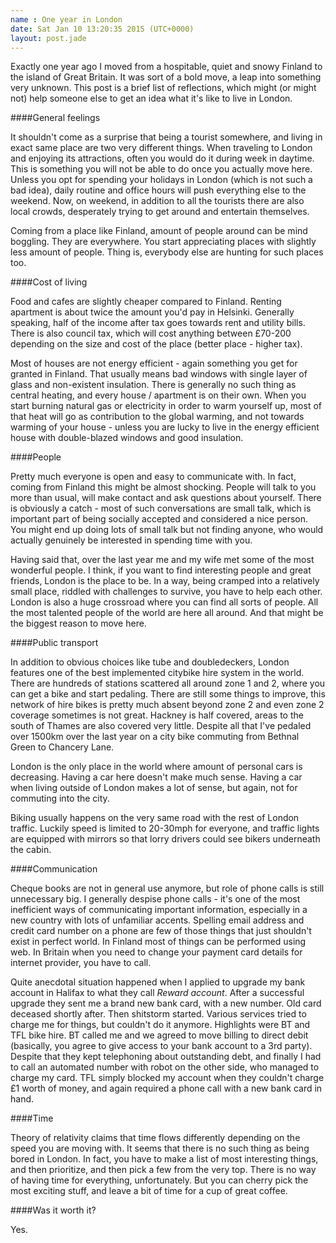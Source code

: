 ```yaml
---
name : One year in London
date: Sat Jan 10 13:20:35 2015 (UTC+0000)
layout: post.jade
---
```


Exactly one year ago I moved from a hospitable, quiet and snowy Finland to the island of Great Britain. It was sort of a bold move, a leap into something very unknown. This post is a brief list of reflections, which might (or might not) help someone else to get an idea what it's like to live in London.

####General feelings

It shouldn't come as a surprise that being a tourist somewhere, and living in exact same place are two very different things. When traveling to London and enjoying its attractions, often you would do it during week in daytime. This is something you will not be able to do once you actually move here. Unless you opt for spending your holidays in London (which is not such a bad idea), daily routine and office hours will push everything else to the weekend. Now, on weekend, in addition to all the tourists there are also local crowds, desperately trying to get around and entertain themselves.

Coming from a place like Finland, amount of people around can be mind boggling. They are everywhere. You start appreciating places with slightly less amount of people. Thing is, everybody else are hunting for such places too.

####Cost of living

Food and cafes are slightly cheaper compared to Finland. Renting apartment is about twice the amount you'd pay in Helsinki. Generally speaking, half of the income after tax goes towards rent and utility bills. There is also council tax, which will cost anything between £70-200 depending on the size and cost of the place (better place - higher tax).

Most of houses are not energy efficient - again something you get for granted in Finland. That usually means bad windows with single layer of glass and non-existent insulation. There is generally no such thing as central heating, and every house / apartment is on their own. When you start burning natural gas or electricity in order to warm yourself up, most of that heat will go as contribution to the global warming, and not towards warming of your house - unless you are lucky to live in the energy efficient house with double-blazed windows and good insulation.

####People

Pretty much everyone is open and easy to communicate with. In fact, coming from Finland this might be almost shocking. People will talk to you more than usual, will make contact and ask questions about yourself. There is obviously a catch - most of such conversations are small talk, which is important part of being socially accepted and considered a nice person. You might end up doing lots of small talk but not finding anyone, who would actually genuinely be interested in spending time with you.

Having said that, over the last year me and my wife met some of the most wonderful people. I think, if you want to find interesting people and great friends, London is the place to be. In a way, being cramped into a relatively small place, riddled with challenges to survive, you have to help each other. London is also a huge crossroad where you can find all sorts of people. All the most talented people of the world are here all around. And that might be the biggest reason to move here.

####Public transport

In addition to obvious choices like tube and doubledeckers, London features one of the best implemented citybike hire system in the world. There are hundreds of stations scattered all around zone 1 and 2, where you can get a bike and start pedaling. There are still some things to improve, this network of hire bikes is pretty much absent beyond zone 2 and even zone 2 coverage sometimes is not great. Hackney is half covered, areas to the south of Thames are also covered very little. Despite all that I've pedaled over 1500km over the last year on a city bike commuting from Bethnal Green to Chancery Lane.

London is the only place in the world where amount of personal cars is decreasing. Having a car here doesn't make much sense. Having a car when living outside of London makes a lot of sense, but again, not for commuting into the city.

Biking usually happens on the very same road with the rest of London traffic. Luckily speed is limited to 20-30mph for everyone, and traffic lights are equipped with mirrors so that lorry drivers could see bikers underneath the cabin.

####Communication

Cheque books are not in general use anymore, but role of phone calls is still unnecessary big. I generally despise phone calls - it's one of the most inefficient ways of communicating important information, especially in a new country with lots of unfamiliar accents. Spelling email address and credit card number on a phone are few of those things that just shouldn't exist in perfect world. In Finland most of things can be performed using web. In Britain when you need to change your payment card details for internet provider, you have to call.

Quite anecdotal situation happened when I applied to upgrade my bank account in Halifax to what they call _Reward account_. After a successful upgrade they sent me a brand new bank card, with a new number. Old card deceased shortly after. Then shitstorm started. Various services tried to charge me for things, but couldn't do it anymore. Highlights were BT and TFL bike hire. BT called me and we agreed to move billing to direct debit (basically, you agree to give access to your bank account to a 3rd party). Despite that they kept telephoning about outstanding debt, and finally I had to call an automated number with robot on the other side, who managed to charge my card. TFL simply blocked my account when they couldn't charge £1 worth of money, and again required a phone call with a new bank card in hand.

####Time

Theory of relativity claims that time flows differently depending on the speed you are moving with. It seems that there is no such thing as being bored in London. In fact, you have to make a list of most interesting things, and then prioritize, and then pick a few from the very top. There is no way of having time for everything, unfortunately. But you can cherry pick the most exciting stuff, and leave a bit of time for a cup of great coffee.

####Was it worth it?

Yes.

